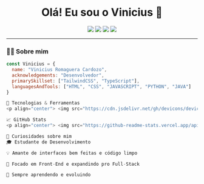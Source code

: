 <h1 align="center">Olá! Eu sou o Vinicius 👋</h1>

<p align="center">
  <img src="https://img.shields.io/badge/Desenvolvedor-🧠-9b59b6?style=for-the-badge" />
  <img src="https://img.shields.io/badge/Fullstack-Developer-2ecc71?style=for-the-badge" />
  <img src="https://img.shields.io/badge/TailwindCSS-38b2ac?style=for-the-badge&logo=tailwind-css&logoColor=white" />
  <img src="https://img.shields.io/badge/TypeScript-3178c6?style=for-the-badge&logo=typescript&logoColor=white" />
</p>

---

### 👨‍💻 Sobre mim

```js
const Vinicius = {
  name: "Vinicius Romaguera Cardozo",
  acknowledgements: "Desenvolvedor",
  primarySkillset: ["TailwindCSS", "TypeScript"],
  languagesAndTools: ["HTML", "CSS", "JAVASCRIPT", "PYTHON", "JAVA"]
}

🧰 Tecnologias & Ferramentas
<p align="center"> <img src="https://cdn.jsdelivr.net/gh/devicons/devicon/icons/html5/html5-original.svg" width="40" /> <img src="https://cdn.jsdelivr.net/gh/devicons/devicon/icons/css3/css3-original.svg" width="40" /> <img src="https://cdn.jsdelivr.net/gh/devicons/devicon/icons/javascript/javascript-original.svg" width="40" /> <img src="https://cdn.jsdelivr.net/gh/devicons/devicon/icons/typescript/typescript-original.svg" width="40" /> <img src="https://cdn.jsdelivr.net/gh/devicons/devicon/icons/python/python-original.svg" width="40" /> <img src="https://cdn.jsdelivr.net/gh/devicons/devicon/icons/java/java-original.svg" width="40" /> <img src="https://cdn.jsdelivr.net/gh/devicons/devicon/icons/tailwindcss/tailwindcss-plain.svg" width="40" /> </p>

📈 GitHub Stats
<p align="center"> <img src="https://github-readme-stats.vercel.app/api?username=vircsss&show_icons=true&theme=radical" height="180"/> <img src="https://github-readme-stats.vercel.app/api/top-langs/?username=vircsss&layout=compact&theme=radical" height="180"/> </p>

🧩 Curiosidades sobre mim
🎓 Estudante de Desenvolvimento

💡 Amante de interfaces bem feitas e código limpo

📍 Focado em Front-End e expandindo pro Full-Stack

🚀 Sempre aprendendo e evoluindo
